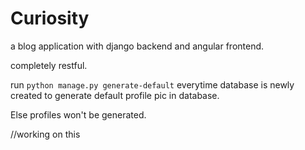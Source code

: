 # Curiosity

a blog application with django backend and angular frontend.

completely restful.

run `python manage.py generate-default` everytime database is newly created to generate default profile pic in database.

Else profiles won't be generated.

//working on this
